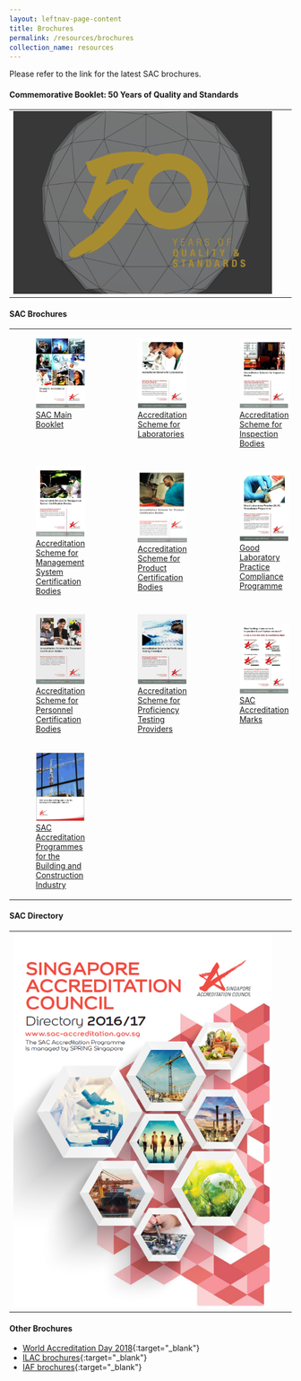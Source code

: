 ```yaml
---
layout: leftnav-page-content
title: Brochures
permalink: /resources/brochures
collection_name: resources
---
```

Please refer to the link for the latest SAC brochures.

#### Commemorative Booklet: 50 Years of Quality and Standards
<table id="brochures-table1" border="0" cellpadding="20">
  <tbody>
    <tr>
      <td><a href="https://spring.enterprisesg.gov.sg/Resources/Documents/50_years_of_quality_and_standards/web/html5/index.html" target="_blank"><img src="/images/brochures/Comm%20Book%202016.png" alt="Commemorative Book 2016"/></a></td>
      <td></td>
      <td></td>
    </tr>
  </tbody>
</table>  


#### SAC Brochures
<table class="brochures-table" border="0" cellpadding="20">
  <tbody>
    <tr>
      <td valign="top">
        <a href="/files/brochures/SAC%20Brochure%20(Main%20Booklet).pdf" target="_blank">
         <figure>
  	   <img src="/images/brochures/SAC-Brochure.jpg" alt="SAC Main Booklet"/>
  	   <figcaption>SAC Main Booklet</figcaption>
	</figure>
        </a>
      </td>
      <td valign="top">
        <a href="/files/brochures/SAC%20Brochure%20-%20Accreditation%20Scheme%20for%20Laboratories.pdf" target="_blank">
          <figure>
  	    <img src="/images/brochures/SAC-Brochures-LA.jpg" alt="Laboratories Scheme"/>
  	    <figcaption>Accreditation Scheme for Laboratories</figcaption>
	  </figure>
        </a>
      </td>
      <td valign="top">
        <a href="/files/brochures/SAC%20Brochure%20-%20Accreditation%20Scheme%20for%20Inspection%20Bodies.pdf" target="_blank">
          <figure>
      	    <img src="/images/brochures/SAC-Brochures-IB.jpg" alt="Inspection Bodies Scheme"/>
    	    <figcaption>Accreditation Scheme for Inspection Bodies</figcaption>
	  </figure>
        </a>
      </td>
    </tr>
    <tr>
      <td>
        <a href="/files/brochures/SAC%20Brochure%20-%20Accreditation%20Scheme%20for%20Managament%20System%20Certification%20Bodies.pdf" target="_blank">
	  <figure>
  	    <img src="/images/brochures/SAC-Brochures-MS.jpg" alt="MS Certification Bodies"/>
  	    <figcaption>Accreditation Scheme for Management System Certification Bodies</figcaption>
	  </figure>
	 </a>
      </td>
      <td>
        <a href="/files/brochures/SAC%20Brochure%20-%20Accreditation%20Scheme%20for%20Product%20Certification%20Bodies.pdf" target="_blank">
	  <figure>
  	   <img src="/images/brochures/SAC-Brochures-PC.PNG" alt="Product Certification Bodies"/>
  	   <figcaption>Accreditation Scheme for Product Certification Bodies</figcaption>
	  </figure>
	</a>
      </td>
      <td>
        <a href="/files/brochures/SAC%20Brochure%20-%20Good%20Laboratory%20Practice%20Compliance%20Programme.pdf" target="_blank">
	  <figure>
  	    <img src="/images/brochures/SAC-Brochures-GLP.jpg" alt="GLP Compliance"/>
  	    <figcaption>Good Laboratory Practice Compliance Programme</figcaption>
	  </figure>
	</a>
      </td>
    </tr>
    <tr>
      <td>
        <a href="/files/brochures/SAC%20Brochure%20-%20Accreditation%20Scheme%20for%20Personnel%20Certification%20Bodies.pdf" target="_blank">
	  <figure>
  	    <img src="/images/brochures/SAC-Brochures-PCB.jpg" alt="Personnel Certification Bodies"/>
  	    <figcaption>Accreditation Scheme for Personnel Certification Bodies</figcaption>
	  </figure>	
	</a>
      </td>
      <td>
        <a href="/files/brochures/SAC%20Brochure%20-%20Accreditation%20Scheme%20for%20Proficiency%20Testing%20Providers.pdf" target="_blank">
	  <figure>
  	    <img src="/images/brochures/SAC-Brochures-PTP.jpg" alt="Proficiency Testing Providers"/>
  	    <figcaption>Accreditation Scheme for Proficiency Testing Providers</figcaption>
	  </figure>
	</a>
      </td>
      <td>
        <a href="/files/brochures/SAC%20Brochure%20-%20SAC%20Accreditation%20Mark.pdf" target="_blank">
	  <figure>
  	   <img src="/images/brochures/SAC-Brochures-SAC%20Accreditation%20Marks.jpg" alt="SAC Accreditation Marks"/>
  	   <figcaption>SAC Accreditation Marks</figcaption>
	  </figure>
	</a>
      </td>
    </tr>
    <tr>
      <td>
        <a href="/files/brochures/SAC%20Accreditation%20Programmes%20for%20the%20Building%20and%20Construction%20Industry.pdf" target="_blank">
	  <figure>
  	    <img src="/images/brochures/SAC-Brochures-Building_Construction.PNG" alt="SAC-Brochures-Building_Construction"/>
  	    <figcaption>SAC Accreditation Programmes for the Building and Construction Industry</figcaption>
	  </figure>
	</a>
      </td>
      <td></td>
      <td></td>
    </tr>
  </tbody>
 </table>


#### SAC Directory
<table id="brochures-table3" border="0" cellpadding="20">
  <tbody>
    <tr>
      <td><a href="/files/brochures/SAC%20Directory%2016-17%20Final.pdf" target="_blank"><img src="/images/brochures/SAC%20Directory%20Cover%201617.png" alt="SAC Directory 16-17"/></a></td>
      <td></td>
      <td></td>
    </tr>
  </tbody>
</table> 


#### Other Brochures
* [World Accreditation Day 2018](http://ilac.org/news-and-events/world-accreditation-day/){:target="_blank"}
* [ILAC brochures](https://ilac.org/publications-and-resources/ilac-promotional-brochures/){:target="_blank"}
* [IAF brochures](https://www.iaf.nu/articles/Promotional_Documents/300){:target="_blank"}
